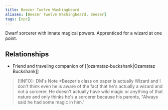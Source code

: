 ```yaml
---
title: Beezer Twelve Washingbeard
aliases: [Beezer Twelve Washingbeard, Beezer]
tags: [npc]
---
```

Dwarf sorcerer with innate magical powers. Apprenticed for a wizard at one point.

## Relationships
- Friend and traveling companion of [[ozamataz-buckshank|Ozamataz Buckshank]]

> [!INFO]- DM's Note
*Beezer's class on paper is actually Wizard and I don't think even he is aware of the fact that he's actually a wizard and not a sorcerer. He doesn't actually have wild magic or anything of that nature and only thinks he's a sorcerer because his parents, "Always said he had some magic in him."